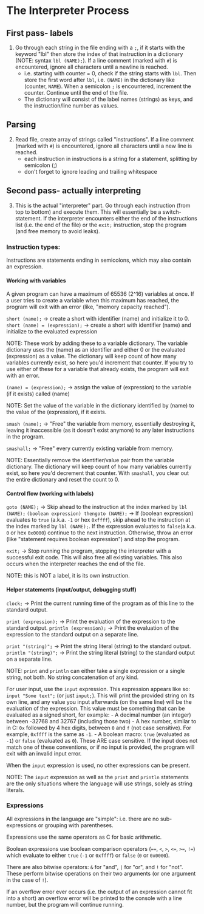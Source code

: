 # The Interpreter Process

## First pass- labels
1) Go through each string in the file ending with a `;`, if it starts with the keyword "lbl" then store the index of that instruction in a dictionary (NOTE: syntax `lbl (NAME);`). If a line comment (marked with `#`) is encountered, ignore all characters until a newline is reached.
	- i.e. starting with counter = 0, check if the string starts with `lbl`. Then store the first word after `lbl`, i.e. `(NAME)` in the dictionary like (counter, `NAME`). When a semicolon `;` is encountered, increment the counter. Continue until the end of the file.
	- The dictionary will consist of the label names (strings) as keys, and the instruction/line number as values.

## Parsing
2) Read file, create array of strings called "instructions". If a line comment (marked with `#`) is encountered, ignore all characters until a new line is reached.
	- each instruction in instructions is a string for a statement, splitting by semicolon (;)
	- don't forget to ignore leading and trailing whitespace

## Second pass- actually interpreting
3) This is the actual "interpreter" part. Go through each instruction (from top to bottom) and execute them. This will essentially be a switch-statement. If the interpreter encounters either the end of the instructions list (i.e. the end of the file) or the `exit;` instruction, stop the program (and free memory to avoid leaks).

### Instruction types:
Instructions are statements ending in semicolons, which may also contain an expression.

#### Working with variables
A given program can have a maximum of 65536 (2^16) variables at once. If a user tries to create a variable when this maximum has reached, the program will exit with an error (like, "memory capacity reached").

`short (name);` -> create a short with identifier (name) and initialize it to 0.
`short (name) = (expression);` -> create a short with identifier (name) and initialize to the evaluated expression

NOTE: These work by adding these to a variable dictionary. The variable dictionary uses the (name) as an identifier and either 0 or the evaluated (expression) as a value. The dictionary will keep count of how many variables currently exist, so here you'd increment that counter.
If you try to use either of these for a variable that already exists, the program will exit with an error.

`(name) = (expression);` -> assign the value of (expression) to the variable (if it exists) called (name)

NOTE: Set the value of the variable in the dictionary identified by (name) to the value of the (expression), if it exists.

`smash (name);` -> "Free" the variable from memory, essentially destroying it, leaving it inaccessible (as it doesn't exist anymore) to any later instructions in the program.

`smashall;` -> "Free" every currently existing variable from memory.

NOTE: Essentially remove the identifier/value pair from the variable dictionary. The dictionary will keep count of how many variables currently exist, so here you'd decrement that counter. With `smashall`, you clear out the entire dictionary and reset the count to 0.

#### Control flow (working with labels)
`goto (NAME);` -> Skip ahead to the instruction at the index marked by `lbl (NAME);`
`(boolean expression) thengoto (NAME);` -> If (boolean expression) evaluates to `true` (a.k.a. `-1` or hex `0xffff`), skip ahead to the instruction at the index marked by `lbl (NAME);`. If the expression evaluates to `false`(a.k.a. `0` or hex `0x0000`) continue to the next instruction. Otherwise, throw an error (like "statement requires boolean expression") and stop the program.

`exit;` -> Stop running the program, stopping the interpreter with a successful exit code. This will also free all existing variables. This also occurs when the interpreter reaches the end of the file.

NOTE: this is NOT a label, it is its own instruction.

#### Helper statements (input/output, debugging stuff)
`clock;` -> Print the current running time of the program as of this line to the standard output.

`print (expression);` -> Print the evaluation of the expression to the standard output.
`println (expression);` -> Print the evaluation of the expression to the standard output on a separate line.

`print "(string)";` -> Print the string literal (string) to the standard output.
`println "(string)";` -> Print the string literal (string) to the standard output on a separate line.

NOTE: `print` and `println` can either take a single expression or a single string, not both. No string concatenation of any kind.

For user input, use the `input` expression. This expression appears like so:
`input "Some text";` (or just `input;`). This will print the provided string on its own line, and any value you input afterwards (on the same line) will be the evaluation of the expression. This value must be something that can be evaluated as a signed short, for example:
	- A decimal number (an integer) between -32768 and 32767 (including those two)
	- A hex number, similar to in C: `0x` followed by 4 hex digits, between `0` and `f` (not case sensitive). For example, `0xffff` is the same as `-1`.
	- A boolean macro: `true` (evaluated as `-1`) or `false` (evaluated as `0`). These ARE case sensitive.
If the input does not match one of these conventions, or if no input is provided, the program will exit with an invalid input error.

When the `input` expression is used, no other expressions can be present.

NOTE: The `input` expression as well as the `print` and `println` statements are the only situations where the language will use strings, solely as string literals.

### Expressions
All expressions in the language are "simple": i.e. there are no sub-expressions or grouping with parentheses.

Expressions use the same operators as C for basic arithmetic.

Boolean expressions use boolean comparison operators (`==`, `<`, `>`, `<=`, `>=`, `!=`) which evaluate to either `true` (`-1` or `0xffff`) or `false` (`0` or `0x0000`).

There are also bitwise operators: `&` for "and", `|` for "or", and `!` for "not". These perform bitwise operations on their two arguments (or one argument in the case of `!`).

If an overflow error ever occurs (i.e. the output of an expression cannot fit into a short) an overflow error will be printed to the console with a line number, but the program will continue running.